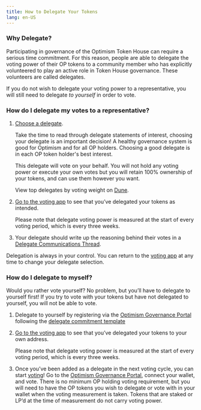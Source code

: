 ```yaml
---
title: How to Delegate Your Tokens
lang: en-US
---
```



### Why Delegate?

Participating in governance of the Optimism Token House can require a serious time commitment. 
For this reason, people are able to delegate the voting power of their OP tokens to a community member who has explicitly volunteered to play an active role in Token House governance. 
These volunteers are called delegates.

If you do not wish to delegate your voting power to a representative, you will still need to delegate *to yourself* in order to vote. 

### How do I delegate my votes to a representative?

1. [Choose a delegate](https://vote.optimism.io/). 
   
   Take the time to read through delegate statements of interest, choosing your delegate is an important decision! 
   A healthy governance system is good for Optimism and for all OP holders. Choosing a good delegate is in each OP token holder's best interest.

   This delegate will vote on your behalf. 
   You will not hold any voting power or execute your own votes but you will retain 100% ownership of your tokens, and can use them however you want.

   View top delegates by voting weight on [Dune](https://dune.com/optimismfnd/optimism-op-token-house).

2. [Go to the voting app](https://vote.optimism.io/) to see that you’ve delegated your tokens as intended.

   Please note that delegate voting power is measured at the start of every voting period, which is every three weeks.

3. Your delegate should write up the reasoning behind their votes in a [Delegate Communications Thread](https://gov.optimism.io/c/governance/41).

Delegation is always in your control. You can return to the [voting app](https://vote.optimism.io/) at any time to change your delegate selection. 

### How do I delegate to myself?

Would you rather vote yourself? 
No problem, but you’ll have to delegate to yourself first! 
If you try to vote with your tokens but have not delegated to yourself, you will not be able to vote. 

1. Delegate to yourself by registering via the [Optimism Governance Portal](https://vote.optimism.io/) following the [delegate commitment template](https://gov.optimism.io/t/delegate-commitments/235)

1. [Go to the voting app](https://vote.optimism.io/) to see that you’ve delegated your tokens to your own address.

   Please note that delegate voting power is measured at the start of every voting period, which is every three weeks.

1. Once you’ve been added as a delegate in the next voting cycle, you can start [voting](https://vote.optimism.io/)!
Go to the [Optimism Governance Portal](https://vote.optimism.io/), connect your wallet, and vote.
There is no minimum OP holding voting requirement, but you will need to have the OP tokens you wish to delegate or vote with in your wallet when the voting measurement is taken. Tokens that are staked or LP’d at the time of measurement do not carry voting power.




